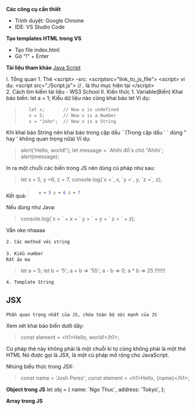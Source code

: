 **Các công cụ cần thiết**
- Trình duyệt: Google Chrome
- IDE: VS Studio Code

**Tạo templates HTML trong VS**
- Tạo file index.html
- Gõ "!" + Enter

**Tài liệu tham khảo**
[Java Script](https://developer.mozilla.org/en-US/docs/Web/JavaScript/Language_overview)

I. Tổng quan
    1. Thẻ \<script>
        -src: \<scriptsrc="link_to_js_file"> \<script>
        ví dụ:
        \<script src="./Script.js">
            // . là thư mục hiện tại
        \</script>\
    2. Cách tìm kiếm tài liệu
        - WS3 School
II. Kiến thức
    1. Variable(Biến)
        Khai báo biến: let a = 1;
        Kiểu dữ liệu nào cũng khai báo let
        Ví dụ:
>        let x;       // Now x is undefined
>        x = 5;       // Now x is a Number
>        x = "John";  // Now x is a String

Khi khai báo String nên khai báo trong cặp dấu \`\`(Trong cặp dấu \` \` dùng " hay ' không quan trọng nữa)
Ví dụ:
> alert('Hello, world!');
let message = \`Ahihi đồ's chó "Ahihi\`;
alert(message);

In ra một chuỗi các biến trong JS nên dùng cú pháp như sau:
> let x = 5, y =6, z = 7;
> console.log(\`x =\`, x, \`y =\`, y, \`z =\`, z);

Kết quả:
![](./pictures/xyz.PNG)

Nếu dùng như Java:
> console.log(\`x = \` + x + \` y = \` + y + \` z = \` + z);

Vẫn oke nhaaaa

    2. Các method với string

    3. Kiểu number
    Rất ảo ma
> let a = 5;
> let b = '5';
> a + b => '55';
> a - b => 0;
> a * b => 25 !!!!!!!

    4. Template String

## JSX
    Phần quan trọng nhất của JS, chứa toàn bộ sức mạnh của JS
Xem xét khai báo biến dưới dây:
>const element = \<h1>Hello, world!\</h1>;

Cú pháp thẻ này không phải là một chuỗi kí tự cũng không phải là một thẻ HTML
Nó được gọi là JSX, là một cú pháp mở rộng cho JavaScript.

Nhúng biểu thức trong JSX:
>const name = 'Josh Perez';
>const element = \<h1>Hello, {name}\</h1>; 

**Object trong JS**
let obj = {
    name: \`Ngo Thuc\`,
    address: \'Tokyo\',
};

**Array trong JS**
